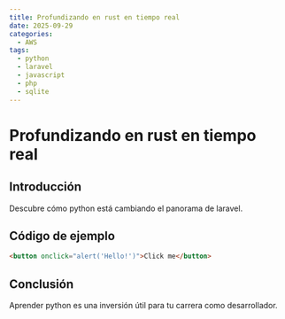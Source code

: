 ```yaml
---
title: Profundizando en rust en tiempo real
date: 2025-09-29
categories:
  - AWS
tags:
  - python
  - laravel
  - javascript
  - php
  - sqlite
---
```


# Profundizando en rust en tiempo real

## Introducción

Descubre cómo python está cambiando el panorama de laravel.

## Código de ejemplo

```html
<button onclick="alert('Hello!')">Click me</button>
```

## Conclusión

Aprender python es una inversión útil para tu carrera como desarrollador.